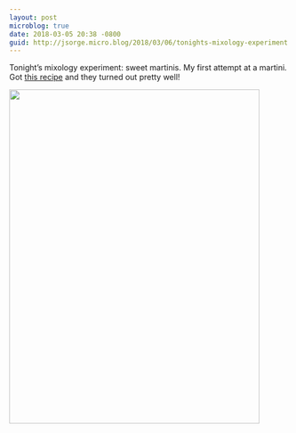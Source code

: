 ```yaml
---
layout: post
microblog: true
date: 2018-03-05 20:38 -0800
guid: http://jsorge.micro.blog/2018/03/06/tonights-mixology-experiment.html
---
```

Tonight’s mixology experiment: sweet martinis. My first attempt at a martini. Got [this recipe](http://www.lostsaloon.com/mixology/how-to-make-a-sweet-vermouth-martini/) and they turned out pretty well!

<img src="http://mb.jsorge.net/uploads/2018/4789ece8a7.jpg" width="450" height="600" />
